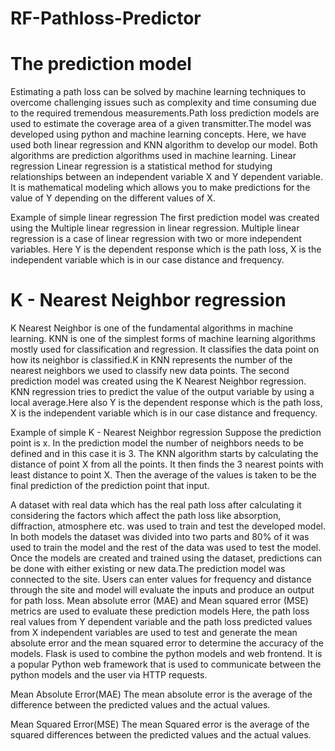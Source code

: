 # RF-Pathloss-Predictor

# The prediction model
Estimating a path loss can be solved by machine learning techniques to overcome challenging issues such as complexity and time consuming due to the required tremendous measurements.Path loss prediction models are used to estimate the coverage area of a given transmitter.The model was developed using python and machine learning concepts. Here, we have used both linear regression and KNN algorithm to develop our model. Both algorithms are prediction algorithms used in machine learning. 
Linear regression
Linear regression is a statistical method for studying relationships between an independent variable X and Y dependent variable. It is mathematical modeling which allows you to make predictions for the value of Y depending on the different values of X.

Example of simple linear regression
The first prediction model was created using the Multiple linear regression in linear regression. Multiple linear regression is a case of linear regression with two or more independent variables. Here Y is the dependent response which is the path loss, X is the independent variable which is in our case distance and frequency.


# K - Nearest Neighbor regression 
K Nearest Neighbor is one of the fundamental algorithms in machine learning. KNN is one of the simplest forms of machine learning algorithms mostly used for classification and regression. It classifies the data point on how its neighbor is classified.K in KNN represents the number of the nearest neighbors we used to classify new data points.
The second prediction model was created using the K Nearest Neighbor regression. KNN regression tries to predict the value of the output variable by using a local average.Here also Y is the dependent response which is the path loss, X is the independent variable which is in our case distance and frequency. 

Example of simple K - Nearest Neighbor regression
Suppose the prediction point is x.  In the prediction model the number of neighbors needs to be defined and in this case it is 3. The KNN algorithm starts by calculating the distance of point X from all the points. It then finds the 3 nearest points with least distance to point X. Then the average of the values is taken to be the final prediction of the prediction point that input.


A dataset with real data which has the real path loss after calculating it considering the factors which affect the path loss like absorption, diffraction, atmosphere etc. was used to train and test the developed model. In both models the dataset was divided into two parts and 80% of it was used to train the model and the rest of the data was used to test the model. Once the models are created and trained using the dataset, predictions can be done with either existing or new data.The prediction model was connected to the site. Users can enter values for frequency and distance through the site and model will evaluate the inputs and produce an output for path loss.
Mean absolute error (MAE) and Mean squared error (MSE) metrics are used to evaluate these prediction models  Here, the path loss real values from Y dependent variable and the path loss predicted values from X independent variables are used to test and generate the mean absolute error and the mean squared error to determine the accuracy of the models. 
Flask is used to combine the python models and web frontend. It is a popular Python web framework that is used to communicate between the python models and the user via HTTP requests.

Mean Absolute Error(MAE)
The mean absolute error is the average of the difference between the predicted values and the actual values.

Mean Squared Error(MSE)
The mean Squared error is the average of the squared differences between the predicted values and the actual values.

